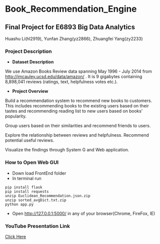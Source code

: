 # Book_Recommendation_Engine
## Final Project for E6893 Big Data Analytics

Huashu Li(hl2919), Yunfan Zhang(yz2866), Zhuangfei Yang(zy2233)

### Project Description

- **Dataset Description**

We use Amazon Books Review data spanning May 1996 - July 2014 from http://jmcauley.ucsd.edu/data/amazon/ .
It is 9 gigabytes containing 8,898,041 reviews (ratings, text, helpfulness votes etc.).

- **Project Overview**

Build a recommendation system to recommend new books to customers. This includes recommending books to the existing users based on their tastes and recommending reading list to new users based on books’ popularity. 

Group users based on their similarities and recommend friends to users.

Explore the relationship between reviews and helpfulness. Recommend potential useful reviews.

Visualize the findings through System G and Web application.



### How to Open Web GUI
- Down load FrontEnd folder
- In terminal run
```
pip install flask
pip install requests
unzip Euclidean_Recommendation.json.zip
unzip sorted_avgDict.txt.zip
python app.py
```
- Open http://127.0.0.1:5000/ in any of your browser(Chrome, FireFox, IE)

### YouTube Presentation Link
[Click Here]()


